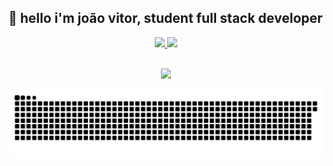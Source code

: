 ## 👋 hello i'm joão vitor, student full stack developer
<div align="center">
  <a href="https://github.com/Ocults">
  <img height="180em" src="https://github-readme-stats-sigma-five.vercel.app/api?username=Ocults&show_icons=true&theme=tokyonight&include_all_commits=true&count_private=true"/>
  <img height="180em" src="https://github-readme-stats-sigma-five.vercel.app/api/top-langs/?username=Ocults&layout=compact&langs_count=7&theme=tokyonight"/>
</div>

<div style="display: inline_block"><br>
<p align="center">
  <a href="https://skillicons.dev">
    <img src="https://skillicons.dev/icons?i=git,html,css,js,typescript,python,react,cpp,linux,neovim,vscode" />
  </a>
</p>
</div>

![Snake animation](https://github.com/Ocults/Ocults/blob/output/github-contribution-grid-snake.svg)
